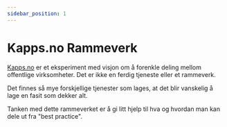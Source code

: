 ```yaml
---
sidebar_position: 1
---
```


# Kapps.no Rammeverk

[Kapps.no](https://kapps.no) er et eksperiment med visjon om å forenkle deling mellom offentlige virksomheter.
Det er ikke en ferdig tjeneste eller et rammeverk. 

Det finnes så mye forskjellige tjenester som lages, at det blir vanskelig å lage en fasit som dekker alt.

Tanken med dette rammeverket er å gi litt hjelp til hva og hvordan man kan dele ut fra "best practice".